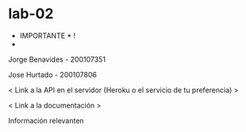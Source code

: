 # lab-02
* IMPORTANTE * !
* 

Jorge Benavides - 200107351

Jose Hurtado - 200107806

< Link a la API en el servidor (Heroku o el servicio de tu preferencia) >

< Link a la documentación >

Información relevanten

